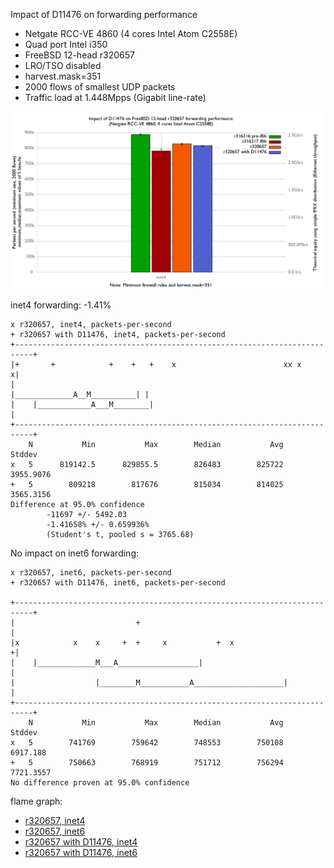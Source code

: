 Impact of D11476 on forwarding performance
  - Netgate RCC-VE 4860 (4 cores Intel Atom C2558E)
  - Quad port Intel i350
  - FreeBSD 12-head r320657
  - LRO/TSO disabled
  - harvest.mask=351
  - 2000 flows of smallest UDP packets
  - Traffic load at 1.448Mpps (Gigabit line-rate)

![Impact of D11476 on forwarding performance](graph.png)

inet4 forwarding: -1.41%

```
x r320657, inet4, packets-per-second
+ r320657 with D11476, inet4, packets-per-second
+--------------------------------------------------------------------------+
|+       +            +    +   +    x                        xx x         x|
|                                            |_____________A__M__________| |
|    |____________A___M________|                                           |
+--------------------------------------------------------------------------+
    N           Min           Max        Median           Avg        Stddev
x   5      819142.5      829855.5        826483        825722     3955.9076
+   5        809218        817676        815034        814025     3565.3156
Difference at 95.0% confidence
        -11697 +/- 5492.03
        -1.41658% +/- 0.659936%
        (Student's t, pooled s = 3765.68)

```

No impact on inet6 forwarding:
```
x r320657, inet6, packets-per-second
+ r320657 with D11476, inet6, packets-per-second

+--------------------------------------------------------------------------+
|                           +                                              |
|x            x    x     +  +     x           +  x                        +|
|    |_____________M___A__________________|                                |
|                  |________M___________A____________________|             |
+--------------------------------------------------------------------------+
    N           Min           Max        Median           Avg        Stddev
x   5        741769        759642        748553        750108      6917.188
+   5        750663        768919        751712        756294     7721.3557
No difference proven at 95.0% confidence

```

flame graph:
   - [r320657, inet4](bench.320657.inet4.1.pmc.svg)
   - [r320657, inet6](bench.320657.inet6.1.pmc.svg)
   - [r320657 with D11476, inet4](bench.320657D11476.inet4.1.pmc.svg)
   - [r320657 with D11476, inet6](bench.320657D11476.inet6.1.pmc.svg)
